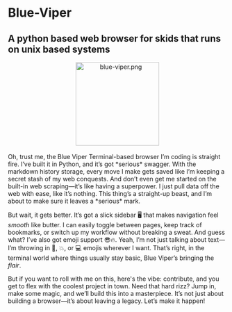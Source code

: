 # Blue-Viper
## A python based web browser for skids that runs on unix based systems

<div style="text-align: center;">
  <a href="https://postimg.cc/pmpdXxN6">
    <img src="https://i.postimg.cc/nh192c3p/blue-viper.png" alt="blue-viper.png" style="width: 2in; height: 2in;">
  </a>
</div>

<br>
 Oh, trust me, the Blue Viper Terminal-based browser I’m coding is straight fire. I’ve built it in Python, and it’s got *serious* swagger. With the markdown history storage, every move I make gets saved like I’m keeping a secret stash of my web conquests. And don’t even get me started on the built-in web scraping—it’s like having a superpower. I just pull data off the web with ease, like it’s nothing. This thing’s a straight-up beast, and I’m about to make sure it leaves a *serious* mark.

But wait, it gets better. It’s got a slick sidebar 🖥️ that makes navigation feel *smooth* like butter. I can easily toggle between pages, keep track of bookmarks, or switch up my workflow without breaking a sweat. And guess what? I’ve also got emoji support 😎🔥. Yeah, I’m not just talking about text—I’m throwing in 🦄, 💥, or 💻 emojis wherever I want. That’s right, in the terminal world where things usually stay basic, Blue Viper’s bringing the *flair*. 

But if you want to roll with me on this, here's the vibe: contribute, and you get to flex with the coolest project in town. Need that hard rizz? Jump in, make some magic, and we’ll build this into a masterpiece. It’s not just about building a browser—it’s about leaving a legacy. Let’s make it happen!
